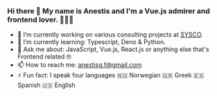 ### Hi there 👋 My name is Anestis and I'm a Vue.js admirer and frontend lover. 🕵🏼‍♂️

- 🔭 I’m currently working on various consulting projects at [SYSCO](https://sysco.no/).
- 🌱 I’m currently learning: Typescript, Deno & Python.
- 💬 Ask me about: JavaScript, Vue.js, React.js or anything else that's Frontend related 🤓
- 📫 How to reach me: anestisg.f@gmail.com
- ⚡ Fun fact: I speak four languages 🇳🇴 Norwegian  🇬🇷 Greek  🇪🇸 Spanish  🇺🇸 English

